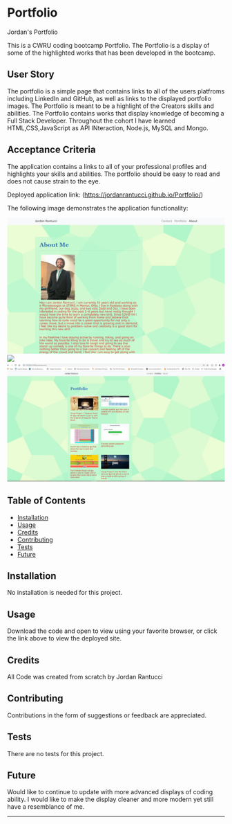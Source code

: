 # Portfolio
Jordan's Portfolio

This is a CWRU coding bootcamp Portfolio.  The Portfolio is a display of some of the highlighted works that has been developed in the bootcamp.

## User Story

The portfolio is a simple page that contains links to all of the users platfroms including LinkedIn and GitHub, as well as links to the displayed portfolio images.  The Portfolio is meant to be a highlight of the Creators skills and abilities.  The Portfolio contains works that display knowledge of becoming a Full Stack Developer.  Throughout the cohort I have learned HTML,CSS,JavaScript as API INteraction, Node.js, MySQL and Mongo. 


## Acceptance Criteria

The application contains a links to all of your professional profiles and highlights your skills and abilities.  The portfolio should be easy to read and does not cause strain to the eye.


Deployed application link: (https://jordanrantucci.github.io/Portfolio/)

The following image demonstrates the application functionality:

<img src = "./Assets/Images/Screenshots/portfolio_about.jpg">
<img src = "./Assets/Images/Screenshots/portfolio_contact.jpg">
<img src = "./Assets/Images/Screenshots/portfolio_portfolio.jpg">


## Table of Contents

* [Installation](#installation)
* [Usage](#usage)
* [Credits](#credits)
* [Contributing](#contributing)
* [Tests](#tests)
* [Future](#future)


## Installation

No installation is needed for this project.


## Usage 

Download the code and open to view using your favorite browser, or click the link above to view the deployed site.


## Credits

All Code was created from scratch by  Jordan Rantucci


## Contributing

Contributions in the form of suggestions or feedback are appreciated.


## Tests

There are no tests for this project.

## Future 

Would like to continue to update with more advanced displays of coding ability.  I would like to make the display cleaner and more modern yet still have a resemblance of me. 

---

